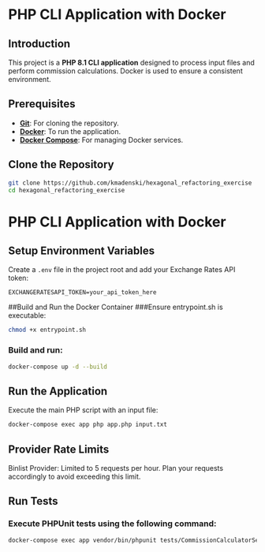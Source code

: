 # PHP CLI Application with Docker

## Introduction

This project is a **PHP 8.1 CLI application** designed to process input files and perform commission calculations. Docker is used to ensure a consistent environment.

## Prerequisites

- **[Git](https://git-scm.com/downloads)**: For cloning the repository.
- **[Docker](https://www.docker.com/get-started)**: To run the application.
- **[Docker Compose](https://docs.docker.com/compose/install/)**: For managing Docker services.

## Clone the Repository

```bash
git clone https://github.com/kmadenski/hexagonal_refactoring_exercise
cd hexagonal_refactoring_exercise
```
# PHP CLI Application with Docker

## Setup Environment Variables

Create a `.env` file in the project root and add your Exchange Rates API token:

```env
EXCHANGERATESAPI_TOKEN=your_api_token_here
```
##Build and Run the Docker Container
###Ensure entrypoint.sh is executable:
```bash
chmod +x entrypoint.sh
```
### Build and run:
```bash
docker-compose up -d --build
```
## Run the Application
Execute the main PHP script with an input file:
```bash
docker-compose exec app php app.php input.txt
```

## Provider Rate Limits
Binlist Provider: Limited to 5 requests per hour. Plan your requests accordingly to avoid exceeding this limit.
## Run Tests
### Execute PHPUnit tests using the following command:
```bash
docker-compose exec app vendor/bin/phpunit tests/CommissionCalculatorSelectorTest.php
```